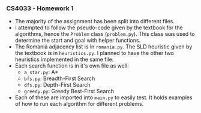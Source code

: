 ### CS4033 - Homework 1
- The majority of the assignment has been split into different files.
- I attempted to follow the pseudo-code given by the textbook for the algorithms, hence the `Problem` class (`problem.py`). This class was used to determine the start and goal with helper functions.
- The Romania adjacency list is in `romania.py`. The SLD heuristic given by the textbook is in `heuristics.py`. I planned to have the other two heuristics implemented in the same file.
- Each search function is in it's own file as well:
    - `a_star.py`: A*
    - `bfs.py`: Breadth-First Search 
    - `dfs.py`: Depth-First Search
    - `greedy.py`: Greedy Best-First Search
- Each of these are imported into `main.py` to easily test. It holds examples of how to run each algorithm for different problems.